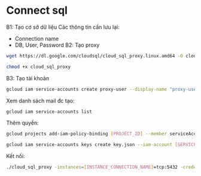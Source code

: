 # Connect sql

B1: Tạo cơ sở dữ liệu
Các thông tin cần lưu lại:
- Connection name
- DB, User, Password
B2: Tạo proxy 
```sh
wget https://dl.google.com/cloudsql/cloud_sql_proxy.linux.amd64 -O cloud_sql_proxy
```
```sh
chmod +x cloud_sql_proxy
```
B3: Tạo tài khoản
```sh
gcloud iam service-accounts create proxy-user --display-name "proxy-user"
```
Xem danh sách mail đc tạo:
```sh
gcloud iam service-accounts list
```
Thêm quyền:
```sh
gcloud projects add-iam-policy-binding [PROJECT_ID] --member serviceAccount:[SERVICE_ACCOUNT_EMAIL] --role roles/cloudsql.client
```

```sh
gcloud iam service-accounts keys create key.json --iam-account [SERVICE_ACCOUNT_EMAIL]
```

Kết nối:
```sh 
./cloud_sql_proxy -instances=[INSTANCE_CONNECTION_NAME]=tcp:5432 -credential_file=key.json &
```
